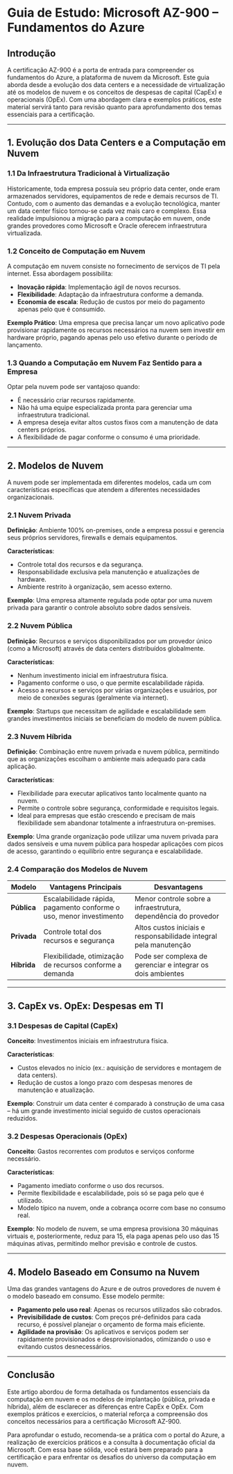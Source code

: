 # Guia de Estudo: Microsoft AZ-900 – Fundamentos do Azure

## Introdução
A certificação AZ-900 é a porta de entrada para compreender os fundamentos do Azure, a plataforma de nuvem da Microsoft. Este guia aborda desde a evolução dos data centers e a necessidade de virtualização até os modelos de nuvem e os conceitos de despesas de capital (CapEx) e operacionais (OpEx). Com uma abordagem clara e exemplos práticos, este material servirá tanto para revisão quanto para aprofundamento dos temas essenciais para a certificação.

---

## 1. Evolução dos Data Centers e a Computação em Nuvem

### 1.1 Da Infraestrutura Tradicional à Virtualização
Historicamente, toda empresa possuía seu próprio data center, onde eram armazenados servidores, equipamentos de rede e demais recursos de TI. Contudo, com o aumento das demandas e a evolução tecnológica, manter um data center físico tornou-se cada vez mais caro e complexo. Essa realidade impulsionou a migração para a computação em nuvem, onde grandes provedores como Microsoft e Oracle oferecem infraestrutura virtualizada.

### 1.2 Conceito de Computação em Nuvem
A computação em nuvem consiste no fornecimento de serviços de TI pela internet. Essa abordagem possibilita:

- **Inovação rápida**: Implementação ágil de novos recursos.
- **Flexibilidade**: Adaptação da infraestrutura conforme a demanda.
- **Economia de escala**: Redução de custos por meio do pagamento apenas pelo que é consumido.

**Exemplo Prático**: Uma empresa que precisa lançar um novo aplicativo pode provisionar rapidamente os recursos necessários na nuvem sem investir em hardware próprio, pagando apenas pelo uso efetivo durante o período de lançamento.

### 1.3 Quando a Computação em Nuvem Faz Sentido para a Empresa
Optar pela nuvem pode ser vantajoso quando:

- É necessário criar recursos rapidamente.
- Não há uma equipe especializada pronta para gerenciar uma infraestrutura tradicional.
- A empresa deseja evitar altos custos fixos com a manutenção de data centers próprios.
- A flexibilidade de pagar conforme o consumo é uma prioridade.

---

## 2. Modelos de Nuvem
A nuvem pode ser implementada em diferentes modelos, cada um com características específicas que atendem a diferentes necessidades organizacionais.

### 2.1 Nuvem Privada
**Definição**: Ambiente 100% on-premises, onde a empresa possui e gerencia seus próprios servidores, firewalls e demais equipamentos.

**Características**:
- Controle total dos recursos e da segurança.
- Responsabilidade exclusiva pela manutenção e atualizações de hardware.
- Ambiente restrito à organização, sem acesso externo.

**Exemplo**: Uma empresa altamente regulada pode optar por uma nuvem privada para garantir o controle absoluto sobre dados sensíveis.

### 2.2 Nuvem Pública
**Definição**: Recursos e serviços disponibilizados por um provedor único (como a Microsoft) através de data centers distribuídos globalmente.

**Características**:
- Nenhum investimento inicial em infraestrutura física.
- Pagamento conforme o uso, o que permite escalabilidade rápida.
- Acesso a recursos e serviços por várias organizações e usuários, por meio de conexões seguras (geralmente via internet).

**Exemplo**: Startups que necessitam de agilidade e escalabilidade sem grandes investimentos iniciais se beneficiam do modelo de nuvem pública.

### 2.3 Nuvem Híbrida
**Definição**: Combinação entre nuvem privada e nuvem pública, permitindo que as organizações escolham o ambiente mais adequado para cada aplicação.

**Características**:
- Flexibilidade para executar aplicativos tanto localmente quanto na nuvem.
- Permite o controle sobre segurança, conformidade e requisitos legais.
- Ideal para empresas que estão crescendo e precisam de mais flexibilidade sem abandonar totalmente a infraestrutura on-premises.

**Exemplo**: Uma grande organização pode utilizar uma nuvem privada para dados sensíveis e uma nuvem pública para hospedar aplicações com picos de acesso, garantindo o equilíbrio entre segurança e escalabilidade.

### 2.4 Comparação dos Modelos de Nuvem

| Modelo  | Vantagens Principais | Desvantagens |
|---------|----------------------|--------------|
| **Pública** | Escalabilidade rápida, pagamento conforme o uso, menor investimento | Menor controle sobre a infraestrutura, dependência do provedor |
| **Privada** | Controle total dos recursos e segurança | Altos custos iniciais e responsabilidade integral pela manutenção |
| **Híbrida** | Flexibilidade, otimização de recursos conforme a demanda | Pode ser complexa de gerenciar e integrar os dois ambientes |

---

## 3. CapEx vs. OpEx: Despesas em TI

### 3.1 Despesas de Capital (CapEx)
**Conceito**: Investimentos iniciais em infraestrutura física.

**Características**:
- Custos elevados no início (ex.: aquisição de servidores e montagem de data centers).
- Redução de custos a longo prazo com despesas menores de manutenção e atualização.

**Exemplo**: Construir um data center é comparado à construção de uma casa – há um grande investimento inicial seguido de custos operacionais reduzidos.

### 3.2 Despesas Operacionais (OpEx)
**Conceito**: Gastos recorrentes com produtos e serviços conforme necessário.

**Características**:
- Pagamento imediato conforme o uso dos recursos.
- Permite flexibilidade e escalabilidade, pois só se paga pelo que é utilizado.
- Modelo típico na nuvem, onde a cobrança ocorre com base no consumo real.

**Exemplo**: No modelo de nuvem, se uma empresa provisiona 30 máquinas virtuais e, posteriormente, reduz para 15, ela paga apenas pelo uso das 15 máquinas ativas, permitindo melhor previsão e controle de custos.

---

## 4. Modelo Baseado em Consumo na Nuvem
Uma das grandes vantagens do Azure e de outros provedores de nuvem é o modelo baseado em consumo. Esse modelo permite:

- **Pagamento pelo uso real**: Apenas os recursos utilizados são cobrados.
- **Previsibilidade de custos**: Com preços pré-definidos para cada recurso, é possível planejar o orçamento de forma mais eficiente.
- **Agilidade na provisão**: Os aplicativos e serviços podem ser rapidamente provisionados e desprovisionados, otimizando o uso e evitando custos desnecessários.

---

## Conclusão
Este artigo abordou de forma detalhada os fundamentos essenciais da computação em nuvem e os modelos de implantação (pública, privada e híbrida), além de esclarecer as diferenças entre CapEx e OpEx. Com exemplos práticos e exercícios, o material reforça a compreensão dos conceitos necessários para a certificação Microsoft AZ-900.

Para aprofundar o estudo, recomenda-se a prática com o portal do Azure, a realização de exercícios práticos e a consulta à documentação oficial da Microsoft. Com essa base sólida, você estará bem preparado para a certificação e para enfrentar os desafios do universo da computação em nuvem.

